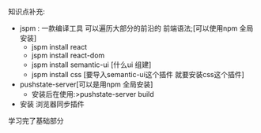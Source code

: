 知识点补充:
- jspm  : 一款编译工具 可以遍历大部分的前沿的 前端语法;[可以使用npm 全局安装]
  - jspm install react
  - jspm install react-dom
  - jspm install semantic-ui [什么ui 组建]
  - jspm install css [要导入semantic-ui这个插件 就要安装css这个插件]
- pushstate-server[可以是用npm 全局安装]
  - 安装后在使用:>pushstate-server build
- 安装 浏览器同步插件

学习完了基础部分

